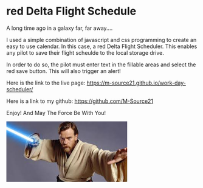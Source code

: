 # red Delta Flight Schedule

A long time ago in a galaxy far, far away.... 

I used a simple combination of javascript and css programming to create an easy to use calendar.  In this case, a red Delta Flight Scheduler.  This enables any pilot to save their flight scheulde to the local storage drive.  

In order to do so, the pilot must enter text in the fillable areas and select the red save button.  This will also trigger an alert! 

Here is the link to the live page: https://m-source21.github.io/work-day-scheduler/

Here is a link to my github: https://github.com/M-Source21

Enjoy! And May The Force Be With You! 

![Yoda Hand](obi-wan.jpg)